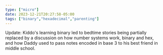 ```yaml
---
type: ["micro"]
date: 2023-12-21T20:27:58-05:00
tags: ["binary","hexadecimal","parenting"]
---
```

Update: Kiddo's learning binary led to bedtime stories being partially replaced by a discussion on how number systems work, binary and hex, and how Daddy used to pass notes encoded in base 3 to his best friend in middle school.
